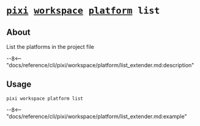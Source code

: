 <!--- This file is autogenerated. Do not edit manually! -->
# <code>[pixi](../../../pixi.md) [workspace](../../workspace.md) [platform](../platform.md) list</code>

## About
List the platforms in the project file

--8<-- "docs/reference/cli/pixi/workspace/platform/list_extender.md:description"

## Usage
```
pixi workspace platform list
```

--8<-- "docs/reference/cli/pixi/workspace/platform/list_extender.md:example"
